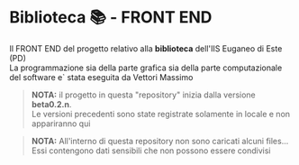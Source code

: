 # Biblioteca 📚 - FRONT END
Il FRONT END del progetto relativo alla **biblioteca** dell'IIS Euganeo di Este (PD)<br>
La programmazione sia della parte grafica sia della parte computazionale del software e` stata eseguita da Vettori Massimo

> **NOTA:** il progetto in questa "repository" inizia dalla versione **beta0.2.n**.<br>
> Le versioni precedenti sono state registrate solamente in locale e non appariranno qui


> **NOTA:** All'interno di questa repository non sono caricati alcuni files...<br>
> Essi contengono dati sensibili che non possono essere condivisi
